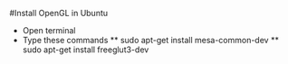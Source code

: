 #Install OpenGL in Ubuntu
* Open terminal
* Type these commands
** sudo apt-get install mesa-common-dev
** sudo apt-get install freeglut3-dev
